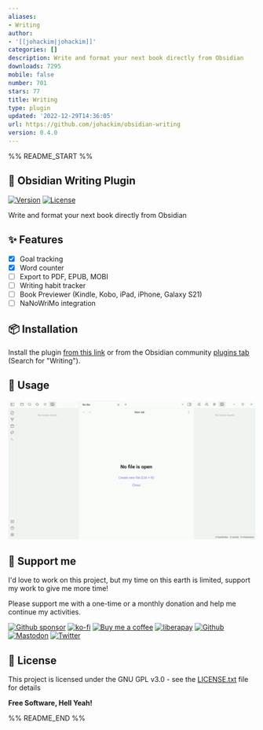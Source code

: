 ```yaml
---
aliases:
- Writing
author:
- '[[johackim|johackim]]'
categories: []
description: Write and format your next book directly from Obsidian
downloads: 7295
mobile: false
number: 701
stars: 77
title: Writing
type: plugin
updated: '2022-12-29T14:36:05'
url: https://github.com/johackim/obsidian-writing
version: 0.4.0
---
```


%% README_START %%

## 📔 Obsidian Writing Plugin

[![Version](https://img.shields.io/github/tag/johackim/obsidian-writing.svg?label=Version&style=flat&colorA=2B323B&colorB=1e2329)](https://github.com/johackim/obsidian-writing/releases)
[![License](https://img.shields.io/badge/license-GPL%20v3%2B-yellow.svg?label=License&style=flat&colorA=2B323B&colorB=1e2329)](https://raw.githubusercontent.com/johackim/obsidian-writing/master/LICENSE.txt)

Write and format your next book directly from Obsidian

## ✨ Features

- [x] Goal tracking
- [x] Word counter
- [ ] Export to PDF, EPUB, MOBI
- [ ] Writing habit tracker
- [ ] Book Previewer (Kindle, Kobo, iPad, iPhone, Galaxy S21)
- [ ] NaNoWriMo integration

## 📦 Installation

Install the plugin [from this link](https://obsidian.md/plugins?id=writing) or from the Obsidian community [plugins tab](https://obsidian.md/plugins) (Search for "Writing").

## 📖 Usage

![Screencast](https://raw.githubusercontent.com/johackim/obsidian-writing/master/screencast.gif)

## 🎁 Support me

I'd love to work on this project, but my time on this earth is limited, support my work to give me more time!

Please support me with a one-time or a monthly donation and help me continue my activities.

[![Github sponsor](https://img.shields.io/badge/github-Support%20my%20work-lightgrey?style=social&logo=github)](https://github.com/sponsors/johackim/)
[![ko-fi](https://img.shields.io/badge/ko--fi-Support%20my%20work-lightgrey?style=social&logo=ko-fi)](https://ko-fi.com/johackim)
[![Buy me a coffee](https://img.shields.io/badge/Buy%20me%20a%20coffee-Support%20my%20work-lightgrey?style=social&logo=buy%20me%20a%20coffee&logoColor=%23FFDD00)](https://www.buymeacoffee.com/johackim)
[![liberapay](https://img.shields.io/badge/liberapay-Support%20my%20work-lightgrey?style=social&logo=liberapay&logoColor=%23F6C915)](https://liberapay.com/johackim/donate)
[![Github](https://img.shields.io/github/followers/johackim?label=Follow%20me&style=social)](https://github.com/johackim)
[![Mastodon](https://img.shields.io/mastodon/follow/1631?domain=https%3A%2F%2Fmastodon.ethibox.fr&style=social)](https://mastodon.ethibox.fr/@johackim)
[![Twitter](https://img.shields.io/twitter/follow/_johackim?style=social)](https://twitter.com/_johackim)

## 📜 License

This project is licensed under the GNU GPL v3.0 - see the [LICENSE.txt](https://raw.githubusercontent.com/johackim/obsidian-writing/master/LICENSE.txt) file for details

**Free Software, Hell Yeah!**


%% README_END %%